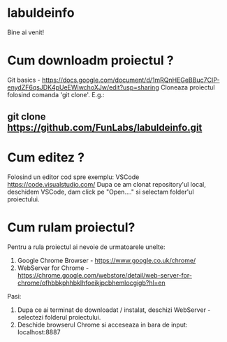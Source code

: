 # labuldeinfo

Bine ai venit!

# Cum downloadm proiectul ?

Git basics - https://docs.google.com/document/d/1mRQnHEGeBBuc7CIP-enydZF6qsJDK4pUeEWiwchoXJw/edit?usp=sharing
Cloneaza proiectul folosind comanda 'git clone'. E.g.:

## git clone https://github.com/FunLabs/labuldeinfo.git



# Cum editez ?

Folosind un editor cod spre exemplu: VSCode https://code.visualstudio.com/ 
Dupa ce am clonat repository'ul local, deschidem VSCode, dam click pe "Open...." si selectam folder'ul proiectului.

# Cum rulam proiectul?

Pentru a rula proiectul ai nevoie de urmatoarele unelte:

1. Google Chrome Browser - https://www.google.co.uk/chrome/
2. WebServer for Chrome - https://chrome.google.com/webstore/detail/web-server-for-chrome/ofhbbkphhbklhfoeikjpcbhemlocgigb?hl=en


Pasi:

1. Dupa ce ai terminat de downloadat / instalat, deschizi WebServer - selectezi folderul proiectului. 
2. Deschide browserul Chrome si acceseaza in bara de input: localhost:8887








